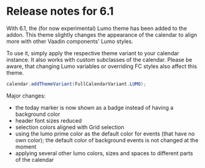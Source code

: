 # Release notes for 6.1

With 6.1, the (for now experimental) Lumo theme has been added to the addon. This theme slightly changes
the appearance of the calendar to align more with other Vaadin components' Lumo styles.

To use it, simply apply the respective theme variant to your calendar instance. It also works with custom
subclasses of the calendar. Please be aware, that changing Lumo variables or overriding FC styles also affect
this theme.

```java
calendar.addThemeVariant(FullCalendarVariant.LUMO);
```

Major changes:
* the today marker is now shown as a badge instead of having a background color
* header font sizes reduced
* selection colors aligned with Grid selection
* using the lumo prime color as the default color for events (that have no own color); the default color of background events is not changed at the moment
* applying several other lumo colors, sizes and spaces to different parts of the calendar
 